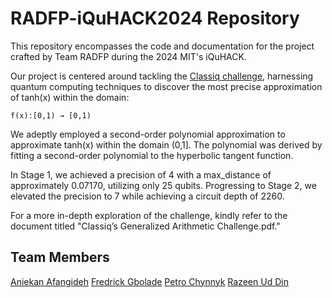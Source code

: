 # RADFP-iQuHACK2024 Repository
This repository encompasses the code and documentation for the project crafted by Team RADFP during the 2024 MIT's iQuHACK.

Our project is centered around tackling the [Classiq challenge,](https://github.com/iQuHACK/2024_Classiq/tree/main) harnessing quantum computing techniques to discover the most precise approximation of tanh(x) within the domain:

    f(x):[0,1) → [0,1)

We adeptly employed a second-order polynomial approximation to approximate tanh(x) within the domain (0,1]. The polynomial was derived by fitting a second-order polynomial to the hyperbolic tangent function.

In Stage 1, we achieved a precision of 4 with a max_distance of approximately 0.07170, utilizing only 25 qubits. Progressing to Stage 2, we elevated the precision to 7 while achieving a circuit depth of 2260.

For a more in-depth exploration of the challenge, kindly refer to the document titled "Classiq’s Generalized Arithmetic Challenge.pdf."

## Team Members
[Aniekan Afangideh](https://github.com/henryafangideh)
[Fredrick Gbolade](https://github.com/AnathemA39)
[Petro Chynnyk](https://github.com/ChynnykP)
[Razeen Ud Din](https://github.com/Razeen-ud-din)
